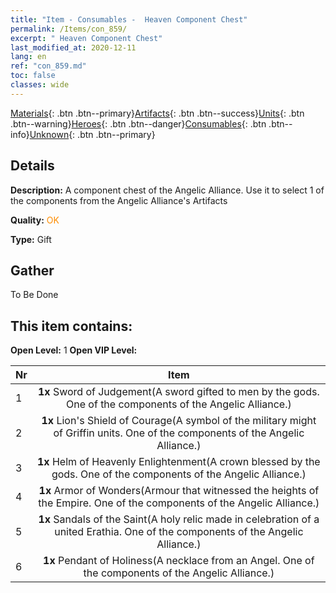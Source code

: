 ```yaml
---
title: "Item - Consumables -  Heaven Component Chest"
permalink: /Items/con_859/
excerpt: " Heaven Component Chest"
last_modified_at: 2020-12-11
lang: en
ref: "con_859.md"
toc: false
classes: wide
---
```

 [Materials](/Items/){: .btn .btn--primary}[Artifacts](/Items/Artifacts/){: .btn .btn--success}[Units](/Items/Units/){: .btn .btn--warning}[Heroes](/Items/Heroes/){: .btn .btn--danger}[Consumables](/Items/Consumables/){: .btn .btn--info}[Unknown](/Items/Unknown/){: .btn .btn--primary}

## Details
 **Description:** A component chest of the Angelic Alliance. Use it to select 1 of the components from the Angelic Alliance's Artifacts

 **Quality:** <span style="color: #FF8C00">OK</span>

 **Type:** Gift

## Gather

  To Be Done

## This item contains:

 **Open Level:** 1
 **Open VIP Level:** 

  | Nr |      Item    |
  |:---|:------------:|
  | 1 |  **1x** Sword of Judgement(A sword gifted to men by the gods. One of the components of the Angelic Alliance.) | 
  | 2 |  **1x** Lion's Shield of Courage(A symbol of the military might of Griffin units. One of the components of the Angelic Alliance.) | 
  | 3 |  **1x** Helm of Heavenly Enlightenment(A crown blessed by the gods. One of the components of the Angelic Alliance.) | 
  | 4 |  **1x** Armor of Wonders(Armour that witnessed the heights of the Empire. One of the components of the Angelic Alliance.) | 
  | 5 |  **1x** Sandals of the Saint(A holy relic made in celebration of a united Erathia. One of the components of the Angelic Alliance.) | 
  | 6 |  **1x** Pendant of Holiness(A necklace from an Angel. One of the components of the Angelic Alliance.) | 

